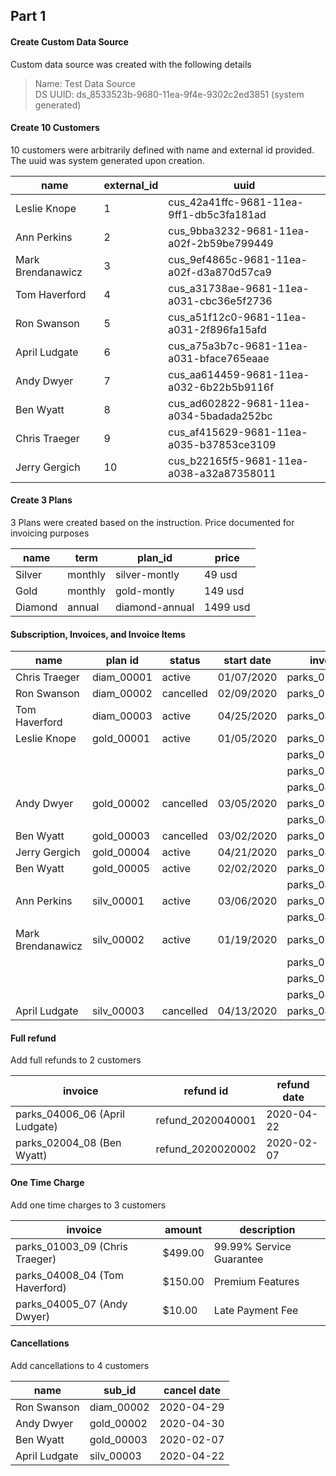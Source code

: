 ## Part 1

#### Create Custom Data Source
Custom data source was created with the following details
>Name: Test Data Source
<br>DS UUID: ds_8533523b-9680-11ea-9f4e-9302c2ed3851 (system generated)

#### Create 10 Customers 
10 customers were arbitrarily defined with name and external id provided. The uuid was system generated upon creation.

| name  | external_id | uuid 
| - | - | - 
| Leslie Knope | 1 | cus_42a41ffc-9681-11ea-9ff1-db5c3fa181ad 
| Ann Perkins | 2 | cus_9bba3232-9681-11ea-a02f-2b59be799449 
| Mark Brendanawicz | 3 | cus_9ef4865c-9681-11ea-a02f-d3a870d57ca9 
| Tom Haverford | 4 | cus_a31738ae-9681-11ea-a031-cbc36e5f2736 
| Ron Swanson | 5 | cus_a51f12c0-9681-11ea-a031-2f896fa15afd 
| April Ludgate | 6 | cus_a75a3b7c-9681-11ea-a031-bface765eaae 
| Andy Dwyer | 7 | cus_aa614459-9681-11ea-a032-6b22b5b9116f 
| Ben Wyatt | 8 | cus_ad602822-9681-11ea-a034-5badada252bc 
| Chris Traeger | 9 | cus_af415629-9681-11ea-a035-b37853ce3109 
| Jerry Gergich | 10 | cus_b22165f5-9681-11ea-a038-a32a87358011 

#### Create 3 Plans
3 Plans were created based on the instruction. Price documented for invoicing purposes

| name  | term | plan_id | price 
| - | - | - | - 
| Silver | monthly | silver-montly | 49 usd
| Gold | monthly | gold-montly | 149 usd
| Diamond | annual | diamond-annual | 1499 usd

#### Subscription, Invoices, and Invoice Items

| name  | plan id | status | start date | invoice
| - | - | - | - | -
| Chris Traeger | diam_00001 | active | 01/07/2020 | parks_01003_09
| Ron Swanson | diam_00002 | cancelled | 02/09/2020 | parks_02007_05
| Tom Haverford | diam_00003 | active | 04/25/2020 | parks_04008_04
| Leslie Knope | gold_00001 | active | 01/05/2020 | parks_01001_01
|  |  |  |  | parks_02001_01
|  |  |  |  | parks_03001_01
|  |  |  |  | parks_04001_01
| Andy Dwyer | gold_00002 | cancelled | 03/05/2020 | parks_03005_07
|  |  |  |  | parks_04005_07
| Ben Wyatt | gold_00003 | cancelled | 03/02/2020 | parks_02004_08
| Jerry Gergich | gold_00004 | active | 04/21/2020 | parks_04002_10
| Ben Wyatt | gold_00005 | active | 02/02/2020 | parks_03004_08
|  |  |  |  | parks_04004_08
| Ann Perkins | silv_00001 | active | 03/06/2020 | parks_03010_02
|  |  |  |  | parks_04010_02
| Mark Brendanawicz | silv_00002 | active | 01/19/2020 | parks_01009_03
|  |  |  |  | parks_02009_03
|  |  |  |  | parks_03009_03
|  |  |  |  | parks_04009_03
| April Ludgate | silv_00003 | cancelled | 04/13/2020 | parks_04006_06

#### Full refund
Add full refunds to 2 customers

| invoice  | refund id | refund date 
| - | - | - 
| parks_04006_06 (April Ludgate) | refund_2020040001 | 2020-04-22 
| parks_02004_08 (Ben Wyatt) | refund_2020020002 | 2020-02-07 

#### One Time Charge
Add one time charges to 3 customers

| invoice  | amount | description
| - | - | - 
| parks_01003_09 (Chris Traeger) | $499.00 | 99.99% Service Guarantee
| parks_04008_04 (Tom Haverford) | $150.00 | Premium Features
| parks_04005_07 (Andy Dwyer) | $10.00 | Late Payment Fee

#### Cancellations
Add cancellations to 4 customers

| name  | sub_id | cancel date
| - | - | - 
| Ron Swanson | diam_00002 | 2020-04-29
| Andy Dwyer | gold_00002 | 2020-04-30
| Ben Wyatt | gold_00003 | 2020-02-07
| April Ludgate | silv_00003 | 2020-04-22
